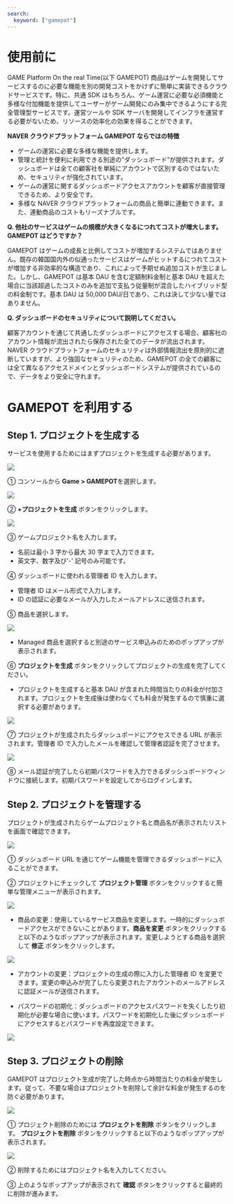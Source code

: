 ```yaml
---
search:
  keyword: ["gamepot"]
---
```


# 使用前に

GAME Platform On the real Time(以下 GAMEPOT) 商品はゲームを開発してサービスするのに必要な機能を別の開発コストをかけずに簡単に実装できるクラウドサービスです。特に、共通 SDK はもちろん、ゲーム運営に必要な必須機能と多様な付加機能を提供してユーザーがゲーム開発にのみ集中できるようにする完全管理型サービスです。運営ツールや SDK サーバを開発してインフラを運営する必要がないため、リソースの効率化の効果を得ることができます。

**NAVER クラウドプラットフォーム GAMEPOT ならではの特徴**

- ゲームの運営に必要な多様な機能を提供します。
- 管理と統計を便利に利用できる別途の”ダッシュボード”が提供されます。ダッシュボードは全ての顧客社を単純にアカウントで区別するのではないため、セキュリティが強化されています。
- ゲームの運営に関するダッシュボードアクセスアカウントを顧客が直接管理できるため、より安全です。
- 多様な NAVER クラウドプラットフォームの商品と簡単に連動できます。また、連動商品のコストもリーズナブルです。

**Q. 他社のサービスはゲームの規模が大きくなるにつれてコストが増大します。 GAMEPOT はどうですか？**

GAMEPOT はゲームの成長と比例してコストが増加するシステムではありません。既存の韓国国内外の似通ったサービスはゲームがヒットするにつれてコストが増加する非効率的な構造であり、これによって予期せぬ追加コストが生じました。しかし、GAMEPOT は基本 DAU を含む定額制料金制と基本 DAU を超えた場合に当該超過したコストのみを追加で支払う従量制が混合したハイブリッド型の料金制です。基本 DAU は 50,000 DAU/日であり、これは決して少ない量ではありません。

**Q. ダッシュボードのセキュリティについて説明してください。**

顧客アカウントを通じて共通したダッシュボードにアクセスする場合、顧客社のアカウント情報が流出されたら保存された全てのデータが流出されます。NAVER クラウドプラットフォームのセキュリティは外部情報流出を原則的に遮断していますが、より強固なセキュリティのため、GAMEPOT の全ての顧客には全て異なるアクセスドメインとダッシュボードシステムが提供されているので、データをより安全に守れます。

# GAMEPOT を利用する

## Step 1. プロジェクトを生成する

サービスを使用するためにはまずプロジェクトを生成する必要があります。

![](../.gitbook/assets/gamepot-1-101.png)

① コンソールから **Game > GAMEPOT**を選択します。

![](../.gitbook/assets/gamepot-1-102.png)

② **+プロジェクトを生成** ボタンをクリックします。

![](../.gitbook/assets/gamepot-1-103.png)

③ ゲームプロジェクト名を入力します。

- 名前は最小 3 字から最大 30 字まで入力できます。
- 英文字、数字及び'-' 記号のみ可能です。

④ ダッシュボードに使われる管理者 ID を入力します。

- 管理者 ID はメール形式で入力します。
- ID の認証に必要なメールが入力したメールアドレスに送信されます。

⑤ 商品を選択します。

![](../.gitbook/assets/gamepot-1-104.png)

- Managed 商品を選択すると別途のサービス申込みのためのポップアップが表示されます。

⑥ **プロジェクトを生成** ボタンをクリックしてプロジェクトの生成を完了してください。

- プロジェクトを生成すると基本 DAU が含まれた時間当たりの料金が付加されます。プロジェクトを生成後は使わなくても料金が発生するので慎重に選択する必要があります。

![](../.gitbook/assets/gamepot-1-105.png)

⑦ プロジェクトが生成されたらダッシュボードにアクセスできる URL が表示されます。管理者 ID で入力したメールを確認して管理者認証を完了させます。

![](../.gitbook/assets/gamepot-1-113.png)

⑧ メール認証が完了したら初期パスワードを入力できるダッシュボードウィンドウに接続します。初期パスワードを設定してからログインします。

## Step 2. プロジェクトを管理する

プロジェクトが生成されたらゲームプロジェクト名と商品名が表示されたリストを画面で確認できます。

![](../.gitbook/assets/gamepot-1-106.png)

① ダッシュボード URL を通じてゲーム機能を管理できるダッシュボードに入ることができます。

② プロジェクトにチェックして **プロジェクト管理** ボタンをクリックすると簡単な管理メニューが表示されます。

![](../.gitbook/assets/gamepot-1-107.png)

- 商品の変更：使用しているサービス商品を変更します。一時的にダッシュボードアクセスができないことがあります。**商品を変更** ボタンをクリックすると以下のようなポップアップが表示されます。変更しようとする商品を選択して **修正** ボタンをクリックします。

![](../.gitbook/assets/gamepot-1-108.png)

- アカウントの変更：プロジェクトの生成の際に入力した管理者 ID を変更できます。変更の申込みが完了したら変更されたアカウントのメールアドレスに認証メールが送信されます。

- パスワードの初期化：ダッシュボードのアクセスパスワードを失くしたり初期化が必要な場合に使います。パスワードを初期化した後にダッシュボードにアクセスするとパスワードを再度設定できます。

![](../.gitbook/assets/gamepot-1-109.png)

## Step 3. プロジェクトの削除

GAMEPOT はプロジェクト生成が完了した時点から時間当たりの料金が発生します。従って、不要な場合はプロジェクトを削除して余計な料金が発生するのを防ぐ必要があります。

![](../.gitbook/assets/gamepot-1-110.png)

① プロジェクト削除のためには **プロジェクトを削除** ボタンをクリックします。 **プロジェクトを削除** ボタンをクリックすると以下のようなポップアップが表示されます。

![](../.gitbook/assets/gamepot-1-111.png)

② 削除するためにはプロジェクト名を入力してください。

③ 上のようなポップアップが表示されて **確認** ボタンをクリックすると最終的に削除が進みます。

